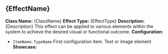 ## {EffectName}
**Class Name:** {ClassName}
**Effect Type:** {EffectType}
**Description:** {Description}
 This effect can be applied to various elements within the system to achieve the desired visual or functional outcome.
**Configuration:** 
- `ItemName`: `TypeName`
	First configuration item. Text or image element
**Showcase:** 